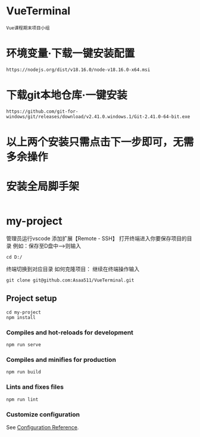 # VueTerminal
```
Vue课程期末项目小组
```
# 环境变量·下载一键安装配置
```
https://nodejs.org/dist/v18.16.0/node-v18.16.0-x64.msi
```
# 下载git本地仓库·一键安装
```
https://github.com/git-for-windows/git/releases/download/v2.41.0.windows.1/Git-2.41.0-64-bit.exe
```
# 以上两个安装只需点击下一步即可，无需多余操作

# 安装全局脚手架
```

```
# my-project
管理员运行vscode
添加扩展【Remote - SSH】
打开终端进入你要保存项目的目录
例如：保存至D盘中——>则输入
```
cd D:/
```
终端切换到对应目录
如何克隆项目：
继续在终端操作输入
 ```
 git clone git@github.com:Asaa511/VueTerminal.git
 ```
    


## Project setup
```
cd my-project
npm install
```

### Compiles and hot-reloads for development
```
npm run serve
```

### Compiles and minifies for production
```
npm run build
```

### Lints and fixes files
```
npm run lint
```

### Customize configuration
See [Configuration Reference](https://cli.vuejs.org/config/).
